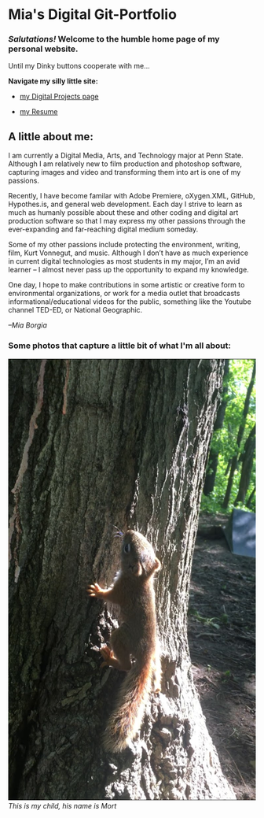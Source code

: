 # Mia's Digital Git-Portfolio
### <i> Salutations! </i>  Welcome to the humble home page of my personal website.

Until my Dinky buttons cooperate with me...

**Navigate my silly little site:**

* [my Digital Projects page](portfolio.md)

* [my Resume](resume.md)

## A little about me:
I am currently a Digital Media, Arts, and Technology major at Penn State. Although I am relatively new to film production and photoshop software, capturing images and video and transforming them into art is one of my passions.

Recently, I have become familar with Adobe Premiere, oXygen.XML, GitHub, Hypothes.is, and general web development. Each day I strive to learn as much as humanly possible about these and other coding and digital art production software so that I may express my other passions through the ever-expanding and far-reaching digital medium someday.

Some of my other passions include protecting the environment, writing, film, Kurt Vonnegut, and music. Although I don’t have as much experience in current digital technologies as most students in my major, I’m an avid learner – I almost never pass up the opportunity to expand my knowledge.

One day, I hope to make contributions in some artistic or creative form to environmental organizations, or work for a media outlet that broadcasts informational/educational videos for the public, something like the Youtube channel TED-ED, or National Geographic.

<i> –Mia Borgia </i>

### Some photos that capture a little bit of what I'm all about:

![This is my child, his name is Mort](images/mortontree.jpg) *This is my child, his name is Mort*
